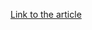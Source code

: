 [Link to the article](https://0ffset.net/reverse-engineering/malware-analysis/analyzing-turlas-keylogger-1)
